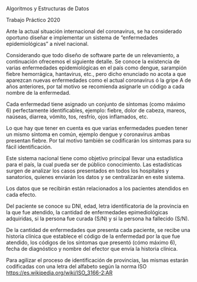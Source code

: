 Algoritmos y Estructuras de Datos

Trabajo Práctico 2020

Ante la actual situación internacional del coronavirus, se ha considerado oportuno diseñar e implementar un sistema de “enfermedades epidemiológicas” a nivel nacional.

Considerando que todo diseño de software parte de un relevamiento, a continuación ofrecemos el siguiente detalle.
Se conoce la existencia de varias enfermedades epidemiológicas en el país como dengue, sarampión fiebre hemorrágica, hantavirus, etc., pero dicho enunciado no acota a que aparezcan nuevas enfermedades como el actual coronavirus ó la gripe A de años anteriores, por tal motivo se recomienda asignarle un código a cada nombre de la enfermedad.

Cada enfermedad tiene asignado un conjunto de síntomas (como máximo 6) perfectamente identificables, ejemplo: fiebre, dolor de cabeza, mareos, naúseas, diarrea, vómito, tos, resfrío, ojos inflamados, etc.

Lo que hay que tener en cuenta es que varias enfermedades pueden tener un mismo síntoma en común, ejemplo dengue y coronavirus ambas presentan fiebre. Por tal motivo también se codificarán los síntomas para su fácil identificación.

Este sistema nacional tiene como objetivo principal llevar una estadística para el país, la cual pueda ser de público conocimiento.
Las estadísticas surgen de analizar los casos presentados en todos los hospitales y sanatorios, quienes enviarán los datos y se centralizarán en este sistema.

Los datos que se recibirán están relacionados a los pacientes atendidos en cada efecto.

Del paciente se conoce su DNI, edad, letra identificatoria de la provincia en la que fue atendido, la cantidad de enfermedades epimediológicas adquiridas, si la persona fue curada (S/N) y si la persona ha fallecido (S/N).

De la cantidad de enfermedades que presenta cada paciente, se recibe una historia clínica que establece el código de la enfermedad por la que fue atendido, los códigos de los síntomas que presentó (cómo máximo 6), fecha de diagnóstico y nombre del efector que envía la historia clínica.

Para agilizar el proceso de identificación de provincias, las mismas estarán codificadas con una letra del alfabeto según la norma ISO https://es.wikipedia.org/wiki/ISO_3166-2:AR